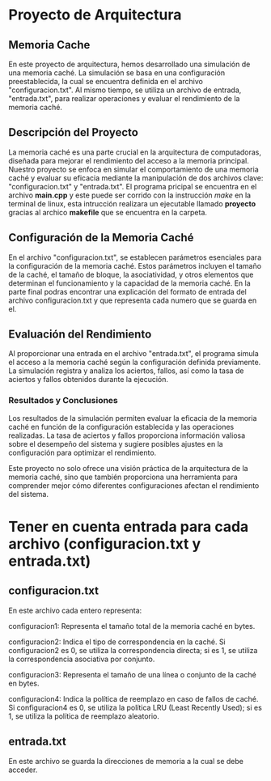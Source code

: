 # Proyecto de Arquitectura

## Memoria Cache

En este proyecto de arquitectura, hemos desarrollado una simulación de una memoria caché. La simulación se basa en una configuración preestablecida, la cual se encuentra definida en el archivo "configuracion.txt". Al mismo tiempo, se utiliza un archivo de entrada, "entrada.txt", para realizar operaciones y evaluar el rendimiento de la memoria caché.

## Descripción del Proyecto

La memoria caché es una parte crucial en la arquitectura de computadoras, diseñada para mejorar el rendimiento del acceso a la memoria principal. Nuestro proyecto se enfoca en simular el comportamiento de una memoria caché y evaluar su eficacia mediante la manipulación de dos archivos clave: "configuracion.txt" y "entrada.txt".
El programa pricipal se encuentra en el archivo **main.cpp** y este puede ser corrido con la instrucción *make* en la terminal
de linux, esta intrucción realizara un ejecutable llamado **proyecto** gracias al archico **makefile** que se encuentra en la carpeta.

## Configuración de la Memoria Caché

En el archivo "configuracion.txt", se establecen parámetros esenciales para la configuración de la memoria caché. Estos parámetros incluyen el tamaño de la caché, el tamaño de bloque, la asociatividad, y otros elementos que determinan el funcionamiento y la capacidad de la memoria caché.
En la parte final podras encontrar una explicación del formato de entrada del archivo configuracion.txt y que representa cada numero que se guarda en el.

## Evaluación del Rendimiento

Al proporcionar una entrada en el archivo "entrada.txt", el programa simula el acceso a la memoria caché según la configuración definida previamente. La simulación registra y analiza los aciertos, fallos, así como la tasa de aciertos y fallos obtenidos durante la ejecución.

### Resultados y Conclusiones

Los resultados de la simulación permiten evaluar la eficacia de la memoria caché en función de la configuración establecida y las operaciones realizadas. La tasa de aciertos y fallos proporciona información valiosa sobre el desempeño del sistema y sugiere posibles ajustes en la configuración para optimizar el rendimiento.

Este proyecto no solo ofrece una visión práctica de la arquitectura de la memoria caché, sino que también proporciona una herramienta para comprender mejor cómo diferentes configuraciones afectan el rendimiento del sistema.


# Tener en cuenta entrada para cada archivo (configuracion.txt y entrada.txt)

## configuracion.txt
En este archivo cada entero representa:

configuracion1: Representa el tamaño total de la memoria caché en bytes.

configuracion2: Indica el tipo de correspondencia en la caché. Si configuracion2 es 0, se utiliza la correspondencia directa; si es 1, se utiliza la correspondencia asociativa por conjunto.

configuracion3: Representa el tamaño de una línea o conjunto de la caché en bytes.

configuracion4: Indica la política de reemplazo en caso de fallos de caché. Si configuracion4 es 0, se utiliza la política LRU (Least Recently Used); si es 1, se utiliza la política de reemplazo aleatorio.

## entrada.txt
En este archivo se guarda la direcciones de memoria a la cual se debe acceder.

